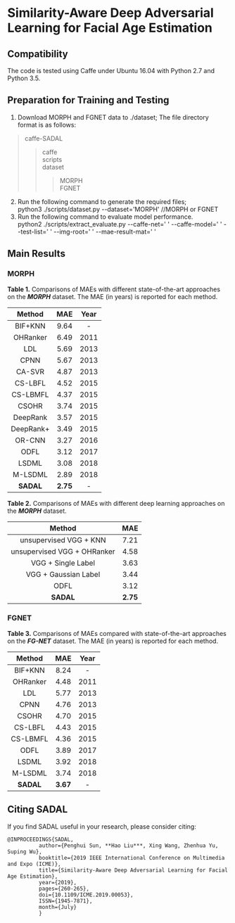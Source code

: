 # Similarity-Aware Deep Adversarial Learning for Facial Age Estimation

## Compatibility
The code is tested using Caffe under Ubuntu 16.04 with Python 2.7 and Python 3.5. 

## Preparation for Training and Testing
1. Download MORPH and FGNET data to ./dataset; The file directory format is as follows:  
> caffe-SADAL
>> caffe  
>> scripts  
>> dataset
>>> MORPH  
>>> FGNET  
2. Run the following command to generate the required files;  
python3 ./scripts/dataset.py --dataset='MORPH' //MORPH or FGNET  
3. Run the following command to evaluate model performance.  
python2 ./scripts/extract_evaluate.py --caffe-net=' ' --caffe-model=' ' --test-list=' ' --img-root=' ' --mae-result-mat=' '  

## Main Results
### MORPH
**Table 1.** Comparisons of MAEs with different state-of-the-art approaches on the ***MORPH*** dataset. The MAE (in years) is reported for each method.  

| Method | MAE  | Year |
|:------------: |:---------------:|:-----:|
| BIF+KNN      | 9.64 | - |
| OHRanker      |  6.49        |   2011 |
| LDL | 5.69       |   2013 |
| CPNN      | 5.67 | 2013 |
| CA-SVR      |  4.87       |   2013 |
| CS-LBFL | 4.52        |   2015 |
| CS-LBMFL    | 4.37 | 2015 |
| CSOHR      | 3.74 | 2015 |
| DeepRank      |  3.57        |   2015 |
| DeepRank+ | 3.49       |   2015 |
| OR-CNN     | 3.27 | 2016 |
| ODFL      |  3.12       |   2017 |
| LSDML | 3.08      |   2018 |
| M-LSDML    | 2.89 | 2018 |
| **SADAL**     |  **2.75**         |  - |

**Table 2.** Comparisons of MAEs with different deep learning approaches on the ***MORPH*** dataset.

| Method | MAE  |
|:------------: |:---------------:|
| unsupervised VGG + KNN      | 7.21 |
| unsupervised VGG + OHRanker     | 4.58 |
| VGG + Single Label     | 3.63 |
| VGG + Gaussian Label     | 3.44 |
| ODFL     | 3.12 |
| **SADAL**      | **2.75** |

### FGNET
**Table 3.** Comparisons of MAEs compared with state-of-the-art approaches on the ***FG-NET*** dataset. The MAE (in years) is reported for each method.

| Method | MAE  | Year |
|:------------: |:---------------:|:-----:|
| BIF+KNN      | 8.24 | - |
| OHRanker      |  4.48        |   2011 |
| LDL | 5.77       |   2013 |
| CPNN      | 4.76 | 2013 |
| CSOHR      | 4.70 | 2015 |
| CS-LBFL | 4.43        |   2015 |
| CS-LBMFL    | 4.36 | 2015 |
| ODFL      |  3.89       |   2017 |
| LSDML | 3.92      |   2018 |
| M-LSDML    | 3.74 | 2018 |
| **SADAL**     |  **3.67**         |  - |

## Citing SADAL
If you find SADAL useful in your research, please consider citing:

```
@INPROCEEDINGS{SADAL,  
          author={Penghui Sun, **Hao Liu***, Xing Wang, Zhenhua Yu, Suping Wu},  
          booktitle={2019 IEEE International Conference on Multimedia and Expo (ICME)},  
          title={Similarity-Aware Deep Adversarial Learning for Facial Age Estimation},  
          year={2019},  
          pages={260-265},  
          doi={10.1109/ICME.2019.00053},  
          ISSN={1945-7871},  
          month={July}  
          } 
```
